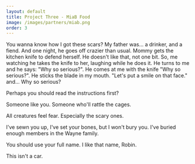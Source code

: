 ```yaml
---
layout: default
title: Project Three - MiaB Food
image: /images/partners/miab.png
order: 3
---
```

You wanna know how I got these scars? My father was... a drinker, and a fiend. And one night, he goes off crazier than usual. Mommy gets the kitchen knife to defend herself. He doesn't like that, not one bit. So, me watching he takes the knife to her, laughing while he does it. He turns to me and he says: "Why so serious?". He comes at me with the knife "Why so serious?". He sticks the blade in my mouth. "Let's put a smile on that face." and... Why so serious?

Perhaps you should read the instructions first?

Someone like you. Someone who'll rattle the cages.

All creatures feel fear. Especially the scary ones.

I've sewn you up, I've set your bones, but I won't bury you. I've buried enough members in the Wayne family.

You should use your full name. I like that name, Robin.

This isn't a car.
